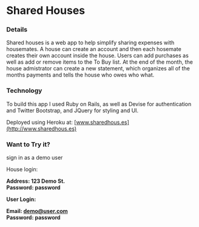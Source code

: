 Shared Houses
=============

### Details
Shared houses is a web app to help simplify sharing expenses with housemates.
A house can create an account and then each hosemate creates their own account
inside the house.  Users can add purchases as well as add or remove items
to the To Buy list.  At the end of the month, the house admistrator can create a 
new statement, which organizes all of the months payments and tells the house 
who owes who what.

### Technology
To build this app I used Ruby on Rails, as well as Devise for authentication and
Twitter Bootstrap, and JQuery for styling and UI.

Deployed using Heroku at: [www.sharedhous.es](http://www.sharedhous.es)

### Want to Try it?
sign in as a demo user

House login:

<strong>Address:</string> 123 Demo St.<br>
<strong>Password:</string> password

User Login:

<strong>Email:</string> demo@user.com<br>
<strong>Password:</string> password
